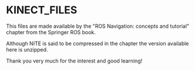 # KINECT_FILES

This files are made available by the "ROS Navigation: concepts and tutorial" chapter from the Springer ROS book. 

Although NITE is said to be compressed in the chapter the version available here is unzipped.

Thank you very much for the interest and good learning!
